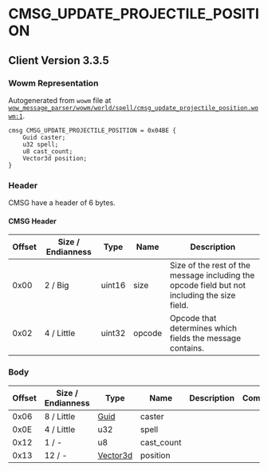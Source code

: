 # CMSG_UPDATE_PROJECTILE_POSITION

## Client Version 3.3.5

### Wowm Representation

Autogenerated from `wowm` file at [`wow_message_parser/wowm/world/spell/cmsg_update_projectile_position.wowm:1`](https://github.com/gtker/wow_messages/tree/main/wow_message_parser/wowm/world/spell/cmsg_update_projectile_position.wowm#L1).
```rust,ignore
cmsg CMSG_UPDATE_PROJECTILE_POSITION = 0x04BE {
    Guid caster;
    u32 spell;
    u8 cast_count;
    Vector3d position;
}
```
### Header

CMSG have a header of 6 bytes.

#### CMSG Header

| Offset | Size / Endianness | Type   | Name   | Description |
| ------ | ----------------- | ------ | ------ | ----------- |
| 0x00   | 2 / Big           | uint16 | size   | Size of the rest of the message including the opcode field but not including the size field.|
| 0x02   | 4 / Little        | uint32 | opcode | Opcode that determines which fields the message contains.|

### Body

| Offset | Size / Endianness | Type | Name | Description | Comment |
| ------ | ----------------- | ---- | ---- | ----------- | ------- |
| 0x06 | 8 / Little | [Guid](../spec/packed-guid.md) | caster |  |  |
| 0x0E | 4 / Little | u32 | spell |  |  |
| 0x12 | 1 / - | u8 | cast_count |  |  |
| 0x13 | 12 / - | [Vector3d](vector3d.md) | position |  |  |

